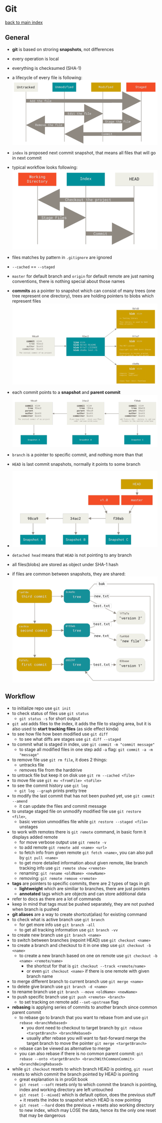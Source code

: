 # Git
[back to main index](../README.md)

## General
* **git** is based on stroring **snapshots**, not differences
* every operation is local
* everything is checksumed (SHA-1)
* a lifecycle of every file is following:
  ![File lifecycle](res/file_lifecycle.PNG)

* `index` is proposed next commit snapshot, that means all files that will go in next commit
* typical workflow looks following:
  ![Workflow](res/workflow.PNG)
* files matches by pattern in `.gitignore` are ignored
* `--cached` == `--staged`
* `master` for default branch and `origin` for default remote are just naming conventions, there is nothing special about those names
* **commits** as a pointer to snapshot which can consist of many trees (one tree represent one directory), trees are holding pointers to blobs which represent files
  ![Commit](res/commit.PNG)
* each commit points to a **snapshot** and **parent commit**
  ![Commits](res/commits.PNG)
* `branch` is a pointer to specific commit, and nothing more than that
* `HEAD` is last commit snapshots, normally it points to some branch
* ![Branch](res/branch.PNG)
* `detached head` means that `HEAD` is not pointing to any branch
* all files(blobs) are stored as object under SHA-1 hash
* if files are common between snapshots, they are shared:
    ![Snapshot](res/snapshot.PNG)


## Workflow
* to initialize repo use `git init`
* to check status of files use `git status`
  * `git status -s` for short output
* `git add` adds files to the index, it adds the file to staging area, but it is also used to **start tracking files** (as side effect kinda)
* to see how file how been modified use `git diff`
  * to see what diffs are stages use `git diff --staged`
* to commit what is staged in index, use `git commit -m "commit message"`
  * to stage all modified files in one step add `-a` flag: `git commit -a -m "message"`
* to remove file use `git rm file`, it does 2 things:
  * untracks file
  * removes file from the harddrive
* to untrack file but keep it on disk use `git rm --cached <file>`
* to move file use `git mv <fromFile> <toFile>`
* to see the commit history use `git log`
  * `git log --graph` prints pretty tree
*  to modify the last commit that has not been pushed yet, use `git commit --amend`
   *  it can update the files and commit message
* to unstage staged file on unmodify modified file use `git restore <file>`, 
  * basic version unmodifies file while `git restore --staged <file>` unstages
* to work with remotes there is `git remote` command, in basic form it displays added remote
  * for move verbose output use `git remote -v`
  * to add remote `git remote add <name> <url>`
  * to fetch info from given remote `git fetch <name>`, you can also pull by `git pull <name>`
  * to get more detailed information about given remote, like branch tracking info use `git remote show <remote>`
  * renaming: `git rename <oldName> <newName>`
  * removing: `git remote remove <remote>`
* **tags** are pointers to specific commits, there are 2 types of tags in git:
  * **lightweight** which are similiar to branches, there are just pointers
  * **annotated** tags which are objects and can store additional data
* refer to docs as there are a lot of commands
* keep in mind that tags must be pushed separately, they are not pushed when branch is pushed
* **git aliases** are a way to create shortcut(alias) for existing command
* to check what is active branch use `git branch`
  * for get more info use `git branch -all`
  * to get all tracking information use `git branch -vv`
* to create new branch use `git branch <name>`
* to switch between branches (repoint HEAD) use `git checkout <name>`
* to create a branch and checkout to it in one step use `git checkout -b <name>`
  * to create a new branch based on one on remote use `git checkout -b <name> <remote/name>`
    * the shortcut for that is `git checkout --track <remote/name>`
    * or even `git checkout <name>` if there is one remote with given branch name 
* to merge different branch to current branch use `git merge <name>`
* to delete give branch use `git branch -d <name>`
* to rename branch use `git branch --move <oldName> <newName>`
* to push specific branch use `git push <remote> <branch>`
  * to set tracking on remote add `--set-upstream` flag
* **rebasing** is applying series of commits to another branch since common parent commit
  * to rebase go to branch that you want to rebase from and use `git rebase <branchRebased>`
    * you dont need to checkout to target branch by `git rebase <targetBranch> <branchRebased>`
    * usually after rebase you will want to fast-forward merge the target branch to move the pointer `git merge <targetBranch>`
  * rebase can be viewed as alternative to merge
  * you can also rebase if there is no common parent commit: `git rebase --onto <targetBranch> <branchWithCommonCommit> <branchBeingRebased>`
* while `git checkout` resets to which branch HEAD is pointing, `git reset` resets to which commit the branch pointed by HEAD is pointing
  * great explanation is in proGit book
  * `git reset --soft` resets only to which commit the branch is pointing, index and working directory are left untouched
  * `git reset [--mixed]` which is default option, does the previous stuff + it resets the index to snapshot which HEAD is now pointing
  * `git reset --hard` does the previous + resets also working directory to new index, which may LOSE the data, hence its the only one reset that may be dangerous